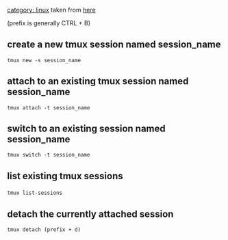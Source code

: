 [category: linux](category:_linux "wikilink") taken from
[here](https://robots.thoughtbot.com/a-tmux-crash-course)

(prefix is generally CTRL + B)

## create a new tmux session named session_name

`tmux new -s session_name`

## attach to an existing tmux session named session_name

`tmux attach -t session_name`

## switch to an existing session named session_name

`tmux switch -t session_name`

## list existing tmux sessions

`tmux list-sessions`
`  `

## detach the currently attached session

`tmux detach (prefix + d)`